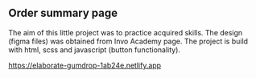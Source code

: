 ## Order summary page
The aim of this little project was to practice acquired skills. The design (figma files) was obtained from Invo Academy page. The project is build with html, scss and javascript (button functionality).

https://elaborate-gumdrop-1ab24e.netlify.app
